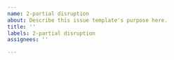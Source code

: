 ```yaml
---
name: 2-partial disruption
about: Describe this issue template's purpose here.
title: ''
labels: 2-partial disruption
assignees: ''

---
```



